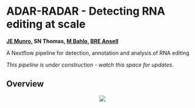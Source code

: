 # ADAR-RADAR - Detecting RNA editing at scale
**[JE Munro](https://orcid.org/0000-0002-2751-0989), SN Thomas, [M Bahlo](https://orcid.org/0000-0001-5132-0774), [BRE Ansell](https://orcid.org/0000-0003-0297-897X)**

A Nextflow pipeline for detection, annotation and analysis of RNA editing  

*This pipeline is under construction - watch this space for updates.*

## Overview
<p align="center"><img src="img/ADAR-radar.png"/></p>


